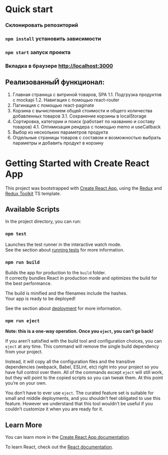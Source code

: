 # Quick start

### Склонировать репозиторий
### `npm install` установить зависимости
### `npm start` запуск проекта
### Вкладка в браузере [http://localhost:3000](http://localhost:3000)

## РеализованныЙ функционал:

1. Главная страница с витриной товаров, SPA 
1.1. Подгрузка продуктов с mockapi
1.2. Навигация с помощью react-router
2. Пагинация с помощью react-paginate
3. Корзина с вычислением общей стоимости и общего количества добавленных товаров
3.1. Сохранение корзины в localStorage
4. Сортировка, категории и поиск (работает по названию и составу товаров)
4.1. Оптимизация рендера с помощью memo и useCallback
5. Выбор из нескольких параметров продукта
6. Отдельные страницы товаров с составом и возможностью выбрать параметры и добавить продукт в корзину

# Getting Started with Create React App

This project was bootstrapped with [Create React App](https://github.com/facebook/create-react-app), using the [Redux](https://redux.js.org/) and [Redux Toolkit](https://redux-toolkit.js.org/) TS template.

## Available Scripts

In the project directory, you can run:

### `npm test`

Launches the test runner in the interactive watch mode.\
See the section about [running tests](https://facebook.github.io/create-react-app/docs/running-tests) for more information.

### `npm run build`

Builds the app for production to the `build` folder.\
It correctly bundles React in production mode and optimizes the build for the best performance.

The build is minified and the filenames include the hashes.\
Your app is ready to be deployed!

See the section about [deployment](https://facebook.github.io/create-react-app/docs/deployment) for more information.

### `npm run eject`

**Note: this is a one-way operation. Once you `eject`, you can’t go back!**

If you aren’t satisfied with the build tool and configuration choices, you can `eject` at any time. This command will remove the single build dependency from your project.

Instead, it will copy all the configuration files and the transitive dependencies (webpack, Babel, ESLint, etc) right into your project so you have full control over them. All of the commands except `eject` will still work, but they will point to the copied scripts so you can tweak them. At this point you’re on your own.

You don’t have to ever use `eject`. The curated feature set is suitable for small and middle deployments, and you shouldn’t feel obligated to use this feature. However we understand that this tool wouldn’t be useful if you couldn’t customize it when you are ready for it.

## Learn More

You can learn more in the [Create React App documentation](https://facebook.github.io/create-react-app/docs/getting-started).

To learn React, check out the [React documentation](https://reactjs.org/).
